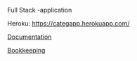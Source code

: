 Full Stack -application

Heroku: https://categapp.herokuapp.com/

[Documentation](https://github.com/hartzka/CategApp/blob/master/documentation/documentation.md) 

[Bookkeeping](https://github.com/hartzka/CategApp/blob/master/kirjanpito.md)
